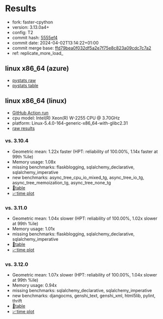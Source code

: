# Results

- fork: faster-cpython
- version: 3.13.0a4+
- config: T2
- commit hash: [5555ef4](https://github.com/faster%2dcpython/cpython/commit/5555ef4)
- commit date: 2024-04-02T13:14:22+01:00
- commit merge base: [ffd79bea0f032df5a2e7f75e8c823a09cdc7c7a2](https://github.com/faster%2dcpython/cpython/commit/ffd79bea0f032df5a2e7f75e8c823a09cdc7c7a2)
- ref: replicate_more_load_

## linux x86_64 (azure)

- [pystats raw](bm-20240402-azure-x86_64-faster%252dcpython-replicate_more_load_-3.13.0a4%2B-5555ef4-pystats.json)
- [pystats table](bm-20240402-azure-x86_64-faster%252dcpython-replicate_more_load_-3.13.0a4%2B-5555ef4-pystats.md)

## linux x86_64 (linux)

- [GitHub Action run](https://github.com/faster-cpython/benchmarking/actions/runs/8524846452)
- cpu model: Intel(R) Xeon(R) W-2255 CPU @ 3.70GHz
- platform: Linux-5.4.0-164-generic-x86_64-with-glibc2.31
- [raw results](bm-20240402-linux-x86_64-faster%252dcpython-replicate_more_load_-3.13.0a4%2B-5555ef4.json)

### vs. 3.10.4

- Geometric mean: 1.22x faster (HPT: reliability of 100.00%, 1.14x faster at 99th %ile)
- Memory usage: 1.08x
- missing benchmarks: flaskblogging, sqlalchemy_declarative, sqlalchemy_imperative
- new benchmarks: async_tree_cpu_io_mixed_tg, async_tree_io_tg, async_tree_memoization_tg, async_tree_none_tg
- [📄table](bm-20240402-linux-x86_64-faster%252dcpython-replicate_more_load_-3.13.0a4%2B-5555ef4-vs-3.10.4.md)
- [📈time plot](bm-20240402-linux-x86_64-faster%252dcpython-replicate_more_load_-3.13.0a4%2B-5555ef4-vs-3.10.4.png)

### vs. 3.11.0

- Geometric mean: 1.04x slower (HPT: reliability of 100.00%, 1.02x slower at 99th %ile)
- Memory usage: 1.01x
- missing benchmarks: flaskblogging, sqlalchemy_declarative, sqlalchemy_imperative
- [📄table](bm-20240402-linux-x86_64-faster%252dcpython-replicate_more_load_-3.13.0a4%2B-5555ef4-vs-3.11.0.md)
- [📈time plot](bm-20240402-linux-x86_64-faster%252dcpython-replicate_more_load_-3.13.0a4%2B-5555ef4-vs-3.11.0.png)

### vs. 3.12.0

- Geometric mean: 1.07x slower (HPT: reliability of 100.00%, 1.04x slower at 99th %ile)
- Memory usage: 0.94x
- missing benchmarks: sqlalchemy_declarative, sqlalchemy_imperative
- new benchmarks: djangocms, genshi_text, genshi_xml, html5lib, pylint, thrift
- [📄table](bm-20240402-linux-x86_64-faster%252dcpython-replicate_more_load_-3.13.0a4%2B-5555ef4-vs-3.12.0.md)
- [📈time plot](bm-20240402-linux-x86_64-faster%252dcpython-replicate_more_load_-3.13.0a4%2B-5555ef4-vs-3.12.0.png)

